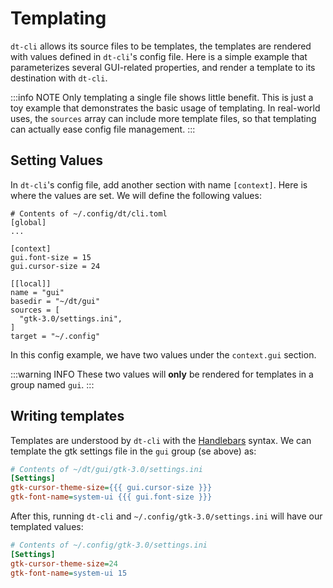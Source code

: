 # Templating

`dt-cli` allows its source files to be templates, the templates are rendered
with values defined in `dt-cli`'s config file.  Here is a simple example that
parameterizes several GUI-related properties, and render a template to its
destination with `dt-cli`.

:::info NOTE
Only templating a single file shows little benefit.  This is just a toy
example that demonstrates the basic usage of templating.  In real-world uses,
the `sources` array can include more template files, so that templating can
actually ease config file management.
:::

## Setting Values

In `dt-cli`'s config file, add another section with name `[context]`.  Here is
where the values are set.  We will define the following values:

```toml{4-6,9}
# Contents of ~/.config/dt/cli.toml
[global]
...

[context]
gui.font-size = 15
gui.cursor-size = 24

[[local]]
name = "gui"
basedir = "~/dt/gui"
sources = [
  "gtk-3.0/settings.ini",
]
target = "~/.config"
```

In this config example, we have two values under the `context.gui` section.

:::warning INFO
These two values will **only** be rendered for templates in a group named
`gui`.
:::

## Writing templates

Templates are understood by `dt-cli` with the [Handlebars] syntax.  We can
template the gtk settings file in the `gui` group (se above) as:

```ini
# Contents of ~/dt/gui/gtk-3.0/settings.ini
[Settings]
gtk-cursor-theme-size={{{ gui.cursor-size }}}
gtk-font-name=system-ui {{{ gui.font-size }}}
```

After this, running `dt-cli` and `~/.config/gtk-3.0/settings.ini` will have
our templated values:

```ini
# Contents of ~/.config/gtk-3.0/settings.ini
[Settings]
gtk-cursor-theme-size=24
gtk-font-name=system-ui 15
```

<!-- Writing Templates -->
[Handlebars]: https://handlebarsjs.com/guide/
